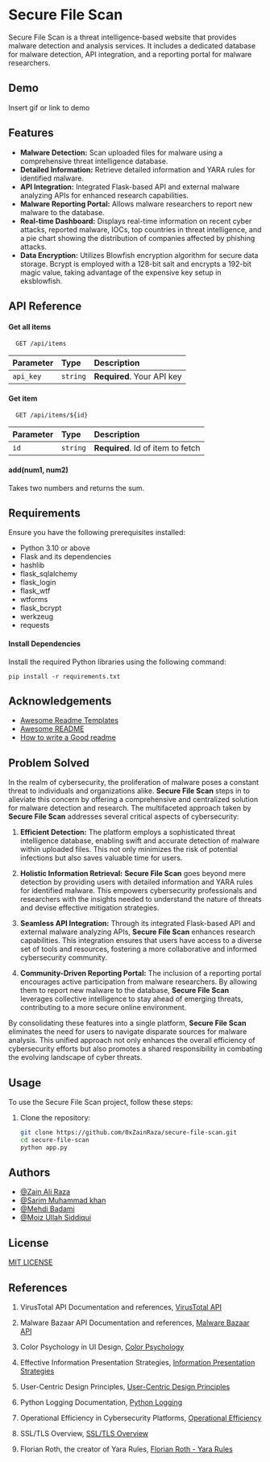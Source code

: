 
# Secure File Scan

Secure File Scan is a threat intelligence-based website that provides malware detection and analysis services. It includes a dedicated database for malware detection, API integration, and a reporting portal for malware researchers.

## Demo

Insert gif or link to demo


## Features

- **Malware Detection:** Scan uploaded files for malware using a comprehensive threat intelligence database.
- **Detailed Information:** Retrieve detailed information and YARA rules for identified malware.
- **API Integration:** Integrated Flask-based API and external malware analyzing APIs for enhanced research capabilities.
- **Malware Reporting Portal:** Allows malware researchers to report new malware to the database.
- **Real-time Dashboard:** Displays real-time information on recent cyber attacks, reported malware, IOCs, top countries in threat intelligence, and a pie chart showing the distribution of companies affected by phishing attacks.
- **Data Encryption:** Utilizes Blowfish encryption algorithm for secure data storage. Bcrypt is employed with a 128-bit salt and encrypts a 192-bit magic value, taking advantage of the expensive key setup in eksblowfish.

## API Reference

#### Get all items

```http
  GET /api/items
```

| Parameter | Type     | Description                |
| :-------- | :------- | :------------------------- |
| `api_key` | `string` | **Required**. Your API key |

#### Get item

```http
  GET /api/items/${id}
```

| Parameter | Type     | Description                       |
| :-------- | :------- | :-------------------------------- |
| `id`      | `string` | **Required**. Id of item to fetch |

#### add(num1, num2)

Takes two numbers and returns the sum.


## Requirements

Ensure you have the following prerequisites installed:

- Python 3.10 or above
- Flask and its dependencies
- hashlib
- flask_sqlalchemy
- flask_login
- flask_wtf
- wtforms
- flask_bcrypt
- werkzeug
- requests

#### Install Dependencies

Install the required Python libraries using the following command:

    pip install -r requirements.txt


## Acknowledgements

 - [Awesome Readme Templates](https://awesomeopensource.com/project/elangosundar/awesome-README-templates)
 - [Awesome README](https://github.com/matiassingers/awesome-readme)
 - [How to write a Good readme](https://bulldogjob.com/news/449-how-to-write-a-good-readme-for-your-github-project)


## Problem Solved

In the realm of cybersecurity, the proliferation of malware poses a constant threat to individuals and organizations alike. **Secure File Scan** steps in to alleviate this concern by offering a comprehensive and centralized solution for malware detection and research. The multifaceted approach taken by **Secure File Scan** addresses several critical aspects of cybersecurity:

1. **Efficient Detection:** The platform employs a sophisticated threat intelligence database, enabling swift and accurate detection of malware within uploaded files. This not only minimizes the risk of potential infections but also saves valuable time for users.

2. **Holistic Information Retrieval:** **Secure File Scan** goes beyond mere detection by providing users with detailed information and YARA rules for identified malware. This empowers cybersecurity professionals and researchers with the insights needed to understand the nature of threats and devise effective mitigation strategies.

3. **Seamless API Integration:** Through its integrated Flask-based API and external malware analyzing APIs, **Secure File Scan** enhances research capabilities. This integration ensures that users have access to a diverse set of tools and resources, fostering a more collaborative and informed cybersecurity community.

4. **Community-Driven Reporting Portal:** The inclusion of a reporting portal encourages active participation from malware researchers. By allowing them to report new malware to the database, **Secure File Scan** leverages collective intelligence to stay ahead of emerging threats, contributing to a more secure online environment.

By consolidating these features into a single platform, **Secure File Scan** eliminates the need for users to navigate disparate sources for malware analysis. This unified approach not only enhances the overall efficiency of cybersecurity efforts but also promotes a shared responsibility in combating the evolving landscape of cyber threats.


## Usage

To use the Secure File Scan project, follow these steps:

1. Clone the repository:

   ```bash
   git clone https://github.com/0xZainRaza/secure-file-scan.git
   cd secure-file-scan
   python app.py

## Authors
- [@Zain Ali Raza](https://www.linkedin.com/in/zain-ali-raza-7372b1219/)
- [@Sarim Muhammad khan](https://www.linkedin.com/in/sarim-mohammed-khan-65bb921a3/)
- [@Mehdi Badami](https://www.linkedin.com/in/mehdi-badami-bb1509258/)
- [@Moiz Ullah Siddiqui](https://www.linkedin.com/in/moiz-sid/)

## License

[MIT LICENSE](https://github.com/0xZainRaza/Secure-File-Scan/blob/main/LICENSE)




## References

1. VirusTotal API Documentation and references,
   [VirusTotal API](https://docs.virustotal.com/reference/public-vs-premium-api)

2. Malware Bazaar API Documentation and references,
   [Malware Bazaar API](https://bazaar.abuse.ch/api/)

3. Color Psychology in UI Design,
   [Color Psychology](www.example.com/color-psychology)

4. Effective Information Presentation Strategies,
   [Information Presentation Strategies](www.example.com/information-presentation)

5. User-Centric Design Principles,
   [User-Centric Design Principles](www.example.com/user-centric-design)

6. Python Logging Documentation,
   [Python Logging](https://docs.python.org/3/library/logging.html)

7. Operational Efficiency in Cybersecurity Platforms,
   [Operational Efficiency](www.example.com/operational-efficiency-cybersecurity)
   

9. SSL/TLS Overview,
   [SSL/TLS Overview](www.example.com/ssl-tls-overview)

10. Florian Roth, the creator of Yara Rules,
   [Florian Roth - Yara Rules](https://github.com/Neo23x0)
